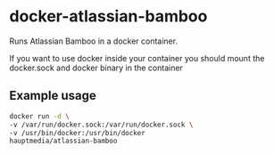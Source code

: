 # docker-atlassian-bamboo

Runs Atlassian Bamboo in a docker container.

If you want to use docker inside your container you should mount the docker.sock
and docker binary in the container

## Example usage
```bash
docker run -d \
-v /var/run/docker.sock:/var/run/docker.sock \
-v /usr/bin/docker:/usr/bin/docker
hauptmedia/atlassian-bamboo
```
